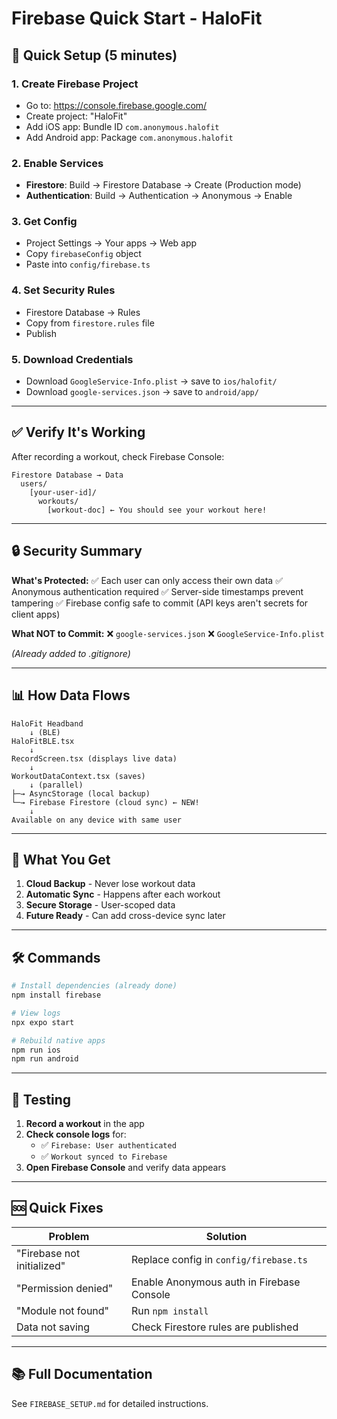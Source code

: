 # Firebase Quick Start - HaloFit

## 🚀 Quick Setup (5 minutes)

### 1. Create Firebase Project
- Go to: https://console.firebase.google.com/
- Create project: "HaloFit"
- Add iOS app: Bundle ID `com.anonymous.halofit`
- Add Android app: Package `com.anonymous.halofit`

### 2. Enable Services
- **Firestore**: Build → Firestore Database → Create (Production mode)
- **Authentication**: Build → Authentication → Anonymous → Enable

### 3. Get Config
- Project Settings → Your apps → Web app
- Copy `firebaseConfig` object
- Paste into `config/firebase.ts`

### 4. Set Security Rules
- Firestore Database → Rules
- Copy from `firestore.rules` file
- Publish

### 5. Download Credentials
- Download `GoogleService-Info.plist` → save to `ios/halofit/`
- Download `google-services.json` → save to `android/app/`

---

## ✅ Verify It's Working

After recording a workout, check Firebase Console:
```
Firestore Database → Data
  users/
    [your-user-id]/
      workouts/
        [workout-doc] ← You should see your workout here!
```

---

## 🔒 Security Summary

**What's Protected:**
✅ Each user can only access their own data
✅ Anonymous authentication required
✅ Server-side timestamps prevent tampering
✅ Firebase config safe to commit (API keys aren't secrets for client apps)

**What NOT to Commit:**
❌ `google-services.json`
❌ `GoogleService-Info.plist`

*(Already added to .gitignore)*

---

## 📊 How Data Flows

```
HaloFit Headband
    ↓ (BLE)
HaloFitBLE.tsx
    ↓
RecordScreen.tsx (displays live data)
    ↓
WorkoutDataContext.tsx (saves)
    ↓ (parallel)
├─→ AsyncStorage (local backup)
└─→ Firebase Firestore (cloud sync) ← NEW!
    ↓
Available on any device with same user
```

---

## 🎯 What You Get

1. **Cloud Backup** - Never lose workout data
2. **Automatic Sync** - Happens after each workout
3. **Secure Storage** - User-scoped data
4. **Future Ready** - Can add cross-device sync later

---

## 🛠️ Commands

```bash
# Install dependencies (already done)
npm install firebase

# View logs
npx expo start

# Rebuild native apps
npm run ios
npm run android
```

---

## 📱 Testing

1. **Record a workout** in the app
2. **Check console logs** for:
   - ✅ `Firebase: User authenticated`
   - ✅ `Workout synced to Firebase`
3. **Open Firebase Console** and verify data appears

---

## 🆘 Quick Fixes

| Problem | Solution |
|---------|----------|
| "Firebase not initialized" | Replace config in `config/firebase.ts` |
| "Permission denied" | Enable Anonymous auth in Firebase Console |
| "Module not found" | Run `npm install` |
| Data not saving | Check Firestore rules are published |

---

## 📚 Full Documentation

See `FIREBASE_SETUP.md` for detailed instructions.
